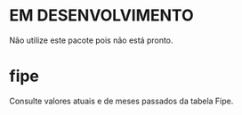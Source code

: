 # EM DESENVOLVIMENTO
Não utilize este pacote pois não está pronto.

# fipe
Consulte valores atuais e de meses passados da tabela Fipe.
